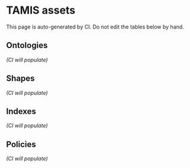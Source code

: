 # TAMIS assets

This page is auto-generated by CI. Do not edit the tables below by hand.

## Ontologies
<!-- BEGIN:GENERATED tamis/ontologies -->
_(CI will populate)_
<!-- END:GENERATED tamis/ontologies -->

## Shapes
<!-- BEGIN:GENERATED tamis/shapes -->
_(CI will populate)_
<!-- END:GENERATED tamis/shapes -->

## Indexes
<!-- BEGIN:GENERATED tamis/indexes -->
_(CI will populate)_
<!-- END:GENERATED tamis/indexes -->

## Policies
<!-- BEGIN:GENERATED tamis/policies -->
_(CI will populate)_
<!-- END:GENERATED tamis/policies -->
